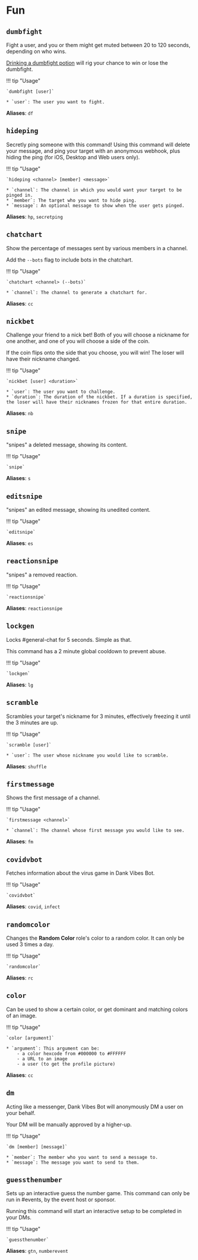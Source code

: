 # Fun

## `dumbfight`

Fight a user, and you or them might get muted between 20 to 120 seconds, depending on who wins. 


[Drinking a dumbfight potion](../../fun/item_games/#use) will rig your chance to win or lose the dumbfight.

!!! tip "Usage"
    
    `dumbfight [user]`

    * `user`: The user you want to fight.

**Aliases**: `df`

## `hideping`

Secretly ping someone with this command! Using this command will delete your message, and ping your target with an anonymous webhook, plus hiding the ping (for iOS, Desktop and Web users only).

!!! tip "Usage"
    
    `hideping <channel> [member] <message>`

    * `channel`: The channel in which you would want your target to be pinged in.
    * `member`: The target who you want to hide ping.
    * `message`: An optional message to show when the user gets pinged.

**Aliases**: `hp`, `secretping`

## `chatchart`

Show the percentage of messages sent by various members in a channel.

Add the `--bots` flag to include bots in the chatchart.

!!! tip "Usage"
    
    `chatchart <channel> (--bots)`

    * `channel`: The channel to generate a chatchart for.


**Aliases**: `cc`



## `nickbet`

Challenge your friend to a nick bet! Both of you will choose a nickname for one another, and one of you will choose a side of the coin.

If the coin flips onto the side that you choose, you will win! The loser will have their nickname changed.

!!! tip "Usage"

    `nickbet [user] <duration>`

    * `user`: The user you want to challenge.
    * `duration`: The duration of the nickbet. If a duration is specified, the loser will have their nicknames frozen for that entire duration.

**Aliases**: `nb`

## `snipe`

"snipes" a deleted message, showing its content. 

!!! tip "Usage"
    
    `snipe`

**Aliases**: `s`

## `editsnipe`

"snipes" an edited message, showing its unedited content.

!!! tip "Usage"
    
    `editsnipe` 

**Aliases**: `es`

## `reactionsnipe`

"snipes" a removed reaction. 

!!! tip "Usage"
    
    `reactionsnipe`

**Aliases**: `reactionsnipe`

## `lockgen`

Locks #general-chat for 5 seconds. Simple as that.

This command has a 2 minute global cooldown to prevent abuse.

!!! tip "Usage"
    
    `lockgen`

**Aliases**: `lg`

## `scramble`

Scrambles your target's nickname for 3 minutes, effectively freezing it until the 3 minutes are up.

!!! tip "Usage"
    
    `scramble [user]`

    * `user`: The user whose nickname you would like to scramble.

**Aliases**: `shuffle`


## `firstmessage`

Shows the first message of a channel.

!!! tip "Usage"
    
    `firstmessage <channel>`

    * `channel`: The channel whose first message you would like to see.

**Aliases**: `fm`

## `covidvbot`

Fetches information about the virus game in Dank Vibes Bot.

!!! tip "Usage"
    
    `covidvbot`


**Aliases**: `covid`, `infect`


## `randomcolor`

Changes the **Random Color** role's color to a random color. It can only be used 3 times a day.

!!! tip "Usage"
    
    `randomcolor`

**Aliases**: `rc`

## `color`

Can be used to show a certain color, or get dominant and matching colors of an image.

!!! tip "Usage"
    
    `color [argument]`

    * `argument`: This argument can be:
        - a color hexcode from #000000 to #FFFFFF
        - a URL to an image
        - a user (to get the profile picture)

**Aliases**: `cc`

## `dm`

Acting like a messenger, Dank Vibes Bot will anonymously DM a user on your behalf. 

Your DM will be manually approved by a higher-up.

!!! tip "Usage"
    
    `dm [member] [message]`

    * `member`: The member who you want to send a message to.
    * `message`: The message you want to send to them.


## `guessthenumber`

Sets up an interactive guess the number game. This command can only be run in #events, by the event host or sponsor.

Running this command will start an interactive setup to be completed in your DMs.

!!! tip "Usage"
        
    `guessthenumber`


**Aliases**: `gtn`, `numberevent`